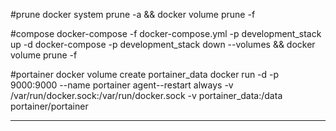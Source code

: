 #prune
docker system prune -a && docker volume prune -f

#compose
docker-compose -f docker-compose.yml -p development_stack up -d
docker-compose -p development_stack down --volumes && docker volume prune -f


#portainer
docker volume create portainer_data
docker run -d -p 9000:9000 --name portainer agent--restart always -v /var/run/docker.sock:/var/run/docker.sock -v portainer_data:/data portainer/portainer


---

